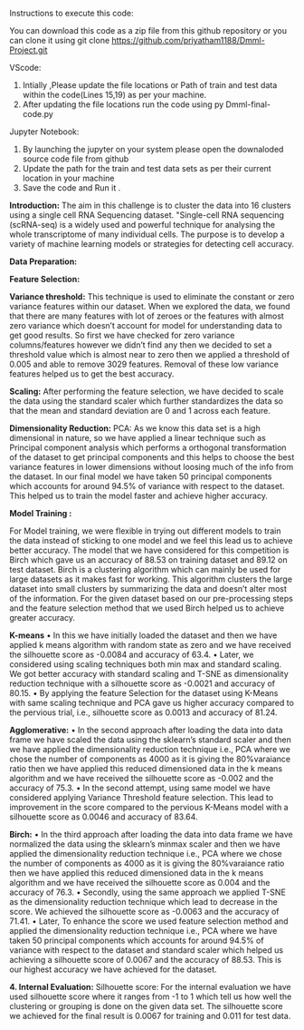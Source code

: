 Instructions to execute this code:

You can download this code as a zip file from this github repository or you can clone it using git clone https://github.com/priyatham1188/Dmml-Project.git

VScode:

1. Intially ,Please update the file locations or Path of train and test data within the code(Lines 15,19) as per your machine.
2. After updating the file locations run the code using py Dmml-final-code.py

Jupyter Notebook:

1. By launching the jupyter on your system please open the downaloded source code file from github
2. Update the path for the train and test data sets as per their current location in your machine
3. Save the code and Run it .



**Introduction:**
The aim in this challenge is to cluster the data into 16 clusters using a single cell RNA Sequencing dataset. "Single-cell RNA sequencing (scRNA-seq) is a widely used and powerful technique for analysing the whole transcriptome of many individual cells. The purpose is to develop a variety of machine learning models or strategies for detecting cell accuracy.

**Data Preparation:**

**Feature Selection:**

**Variance threshold:**
This technique is used to eliminate the constant or zero variance features within our dataset. When we explored the data, we found that there are many features with lot of zeroes or the features with almost zero variance which doesn’t account for model for understanding data to get good results. So first we have checked for zero variance columns/features however we didn’t find any then we decided to set a threshold value which is almost near to zero then we applied a threshold of 0.005 and able to remove 3029 features. Removal of these low variance features helped us to get the best accuracy.

**Scaling:**
After performing the feature selection, we have decided to scale the data using the standard scaler which further standardizes the data so that the mean and standard deviation are 0 and 1 across each feature.

**Dimensionality Reduction:**
PCA:
As we know this data set is a high dimensional in nature, so we have applied a linear technique such as Principal component analysis which performs a orthogonal transformation of the dataset to get principal components and this helps to choose the best variance features in lower dimensions without loosing much of the info from the dataset. In our final model we have taken 50 principal components which accounts for around 94.5% of variance with respect to the dataset. This helped us to train the model faster and achieve higher accuracy.


**Model Training :**

For Model training, we were flexible in trying out different models to train the data instead of sticking to one model and we feel this lead us to achieve better accuracy. The model that we have considered for this competition is Birch which gave us an accuracy of 88.53 on training dataset and 89.12 on test dataset.  Birch is a clustering algorithm which can mainly be used for large datasets as it makes fast for working. This algorithm clusters the large dataset into small clusters by summarizing the data and doesn’t alter most of the information. For the given dataset based on our pre-processing steps and the feature selection method that we used Birch helped us to achieve greater accuracy.

**K-means**
•	In this we have initially loaded the dataset and then we have applied k means algorithm with random state as zero and we have received the silhouette score as -0.0084 and accuracy of 63.4. 
•	Later, we considered using scaling techniques both min max and standard scaling. We got better accuracy with standard scaling and T-SNE as dimensionality reduction technique with a silhouette score as -0.0021 and accuracy of 80.15.
•	By applying the feature Selection for the dataset using K-Means with same scaling technique and PCA gave us higher accuracy compared to the pervious trial, i.e., silhouette score as 0.0013 and accuracy of 81.24.

**Agglomerative:**
•	In the second approach after loading the data into data frame we have scaled the data using the sklearn’s standard scaler and then we have applied the dimensionality reduction technique i.e., PCA where we chose the number of components as 4000 as it is giving the 80%varaiance ratio then we have applied this reduced dimensioned data in the k means algorithm and we have received the silhouette score as -0.002 and the accuracy of 75.3.
•	In the second attempt, using same model we have considered applying Variance Threshold feature selection. This lead to improvement in the score compared to the pervious K-Means model with a silhouette score as 0.0046 and accuracy of 83.64.

**Birch:**
•	In the third approach after loading the data into data frame we have normalized the data using the sklearn’s minmax scaler and then we have applied the dimensionality reduction technique i.e., PCA where we chose the number of components as 4000 as it is giving the 80%varaiance ratio then we have applied this reduced dimensioned data in the k means algorithm and we have received the silhouette score as 0.004 and the accuracy of 76.3.
•	Secondly, using the same approach we applied T-SNE as the dimensionality reduction technique which lead to decrease in the score. We achieved the silhouette score as -0.0063 and the accuracy of 71.41.
•	Later, To enhance the score we used feature selection method and applied the dimensionality reduction technique i.e., PCA where we have taken 50 principal components which accounts for around 94.5% of variance with respect to the dataset and standard scaler which helped us achieving a silhouette score of 0.0067 and the accuracy of 88.53. This is our highest accuracy we have achieved for the dataset. 


**4.	Internal Evaluation:**
Silhouette score:
For the internal evaluation we have used silhouette score where it ranges from   -1 to 1 which tell us how well the clustering or grouping is done on the given data set.
The silhouette score we achieved for the final result is 0.0067 for training and 0.011 for test data.


